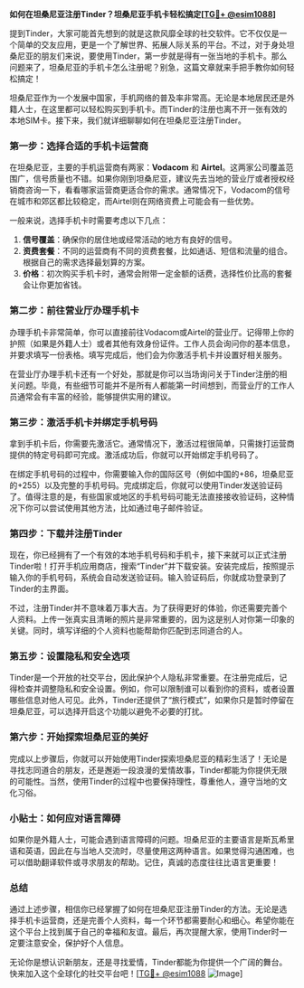 **如何在坦桑尼亚注册Tinder？坦桑尼亚手机卡轻松搞定[[TG💪+ @esim1088](https://t.me/s/esim1088)]**

提到Tinder，大家可能首先想到的就是这款风靡全球的社交软件。它不仅仅是一个简单的交友应用，更是一个了解世界、拓展人际关系的平台。不过，对于身处坦桑尼亚的朋友们来说，要使用Tinder，第一步就是得有一张当地的手机卡。那么问题来了，坦桑尼亚的手机卡怎么注册呢？别急，这篇文章就来手把手教你如何轻松搞定！

坦桑尼亚作为一个发展中国家，手机网络的普及率非常高。无论是本地居民还是外籍人士，在这里都可以轻松购买到手机卡。而Tinder的注册也离不开一张有效的本地SIM卡。接下来，我们就详细聊聊如何在坦桑尼亚注册Tinder。

### **第一步：选择合适的手机卡运营商**

在坦桑尼亚，主要的手机运营商有两家：**Vodacom** 和 **Airtel**。这两家公司覆盖范围广，信号质量也不错。如果你刚到坦桑尼亚，建议先去当地的营业厅或者授权经销商咨询一下，看看哪家运营商更适合你的需求。通常情况下，Vodacom的信号在城市和郊区都比较稳定，而Airtel则在网络资费上可能会有一些优势。

一般来说，选择手机卡时需要考虑以下几点：
1. **信号覆盖**：确保你的居住地或经常活动的地方有良好的信号。
2. **资费套餐**：不同的运营商有不同的资费套餐，比如通话、短信和流量的组合。根据自己的需求选择最划算的方案。
3. **价格**：初次购买手机卡时，通常会附带一定金额的话费，选择性价比高的套餐会让你更加省钱。

### **第二步：前往营业厅办理手机卡**

办理手机卡非常简单，你可以直接前往Vodacom或Airtel的营业厅。记得带上你的护照（如果是外籍人士）或者其他有效身份证件。工作人员会询问你的基本信息，并要求填写一份表格。填写完成后，他们会为你激活手机卡并设置好相关服务。

在营业厅办理手机卡还有一个好处，那就是你可以当场询问关于Tinder注册的相关问题。毕竟，有些细节可能并不是所有人都能第一时间想到，而营业厅的工作人员通常会有丰富的经验，能够提供实用的建议。

### **第三步：激活手机卡并绑定手机号码**

拿到手机卡后，你需要先激活它。通常情况下，激活过程很简单，只需拨打运营商提供的特定号码即可完成。激活成功后，你就可以开始绑定手机号码了。

在绑定手机号码的过程中，你需要输入你的国际区号（例如中国的+86，坦桑尼亚的+255）以及完整的手机号码。完成绑定后，你就可以使用Tinder发送验证码了。值得注意的是，有些国家或地区的手机号码可能无法直接接收验证码，这种情况下你可以尝试使用其他方法，比如通过电子邮件验证。

### **第四步：下载并注册Tinder**

现在，你已经拥有了一个有效的本地手机号码和手机卡，接下来就可以正式注册Tinder啦！打开手机应用商店，搜索“Tinder”并下载安装。安装完成后，按照提示输入你的手机号码，系统会自动发送验证码。输入验证码后，你就成功登录到了Tinder的主界面。

不过，注册Tinder并不意味着万事大吉。为了获得更好的体验，你还需要完善个人资料。上传一张真实且清晰的照片是非常重要的，因为这是别人对你第一印象的关键。同时，填写详细的个人资料也能帮助你匹配到志同道合的人。

### **第五步：设置隐私和安全选项**

Tinder是一个开放的社交平台，因此保护个人隐私非常重要。在注册完成后，记得检查并调整隐私和安全设置。例如，你可以限制谁可以看到你的资料，或者设置哪些信息对他人可见。此外，Tinder还提供了“旅行模式”，如果你只是暂时停留在坦桑尼亚，可以选择开启这个功能以避免不必要的打扰。

### **第六步：开始探索坦桑尼亚的美好**

完成以上步骤后，你就可以开始使用Tinder探索坦桑尼亚的精彩生活了！无论是寻找志同道合的朋友，还是邂逅一段浪漫的爱情故事，Tinder都能为你提供无限的可能性。当然，使用Tinder的过程中也要保持理性，尊重他人，遵守当地的文化习俗。

### **小贴士：如何应对语言障碍**

如果你是外籍人士，可能会遇到语言障碍的问题。坦桑尼亚的主要语言是斯瓦希里语和英语，因此在与当地人交流时，尽量使用这两种语言。如果觉得沟通困难，也可以借助翻译软件或寻求朋友的帮助。记住，真诚的态度往往比语言更重要！

### **总结**

通过上述步骤，相信你已经掌握了如何在坦桑尼亚注册Tinder的方法。无论是选择手机卡运营商，还是完善个人资料，每一个环节都需要耐心和细心。希望你能在这个平台上找到属于自己的幸福和友谊。最后，再次提醒大家，使用Tinder时一定要注意安全，保护好个人信息。

无论你是想认识新朋友，还是寻找爱情，Tinder都能为你提供一个广阔的舞台。快来加入这个全球化的社交平台吧！[[TG💪+ @esim1088](https://t.me/s/esim1088) ![Image](https://i.postimg.cc/4NQfJmqS/Snipaste-2025-05-13-00-14-12.png)]